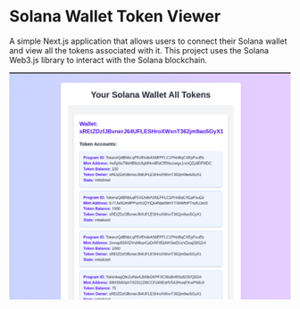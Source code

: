 # Solana Wallet Token Viewer

A simple Next.js application that allows users to connect their Solana wallet and view all the tokens associated with it. This project uses the Solana Web3.js library to interact with the Solana blockchain.

![Demo of Solana Wallet Token Viewer](https://github.com/Sagarshivalingappaathani/Solana_Wallet_Token_Viewer/blob/main/demo.png)
